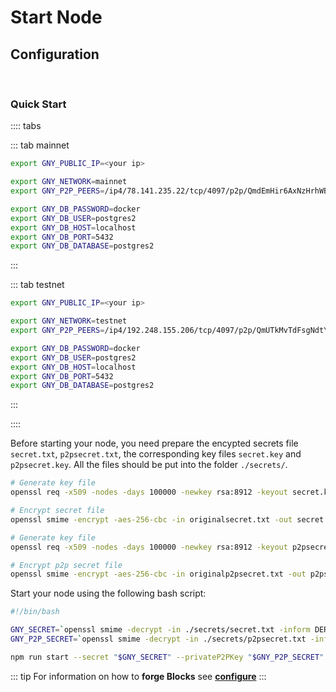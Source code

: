 # Start Node

## Configuration

<ClientOnly>
  <GNYSecret>
  </GNYSecret>
</ClientOnly>

<ClientOnly>
  <P2PSecret>
  </P2PSecret>
</ClientOnly>

<br/>

### Quick Start

:::: tabs

::: tab mainnet

```bash
export GNY_PUBLIC_IP=<your ip>

export GNY_NETWORK=mainnet
export GNY_P2P_PEERS=/ip4/78.141.235.22/tcp/4097/p2p/QmdEmHir6AxNzHrhWBJ3PfUddRBabmmEGmdSaCenrKMCUh

export GNY_DB_PASSWORD=docker
export GNY_DB_USER=postgres2
export GNY_DB_HOST=localhost
export GNY_DB_PORT=5432
export GNY_DB_DATABASE=postgres2
```

:::

::: tab testnet

```bash
export GNY_PUBLIC_IP=<your ip>

export GNY_NETWORK=testnet
export GNY_P2P_PEERS=/ip4/192.248.155.206/tcp/4097/p2p/QmUTkMvTdFsgNdtYMcN6U7VHBMzcVbg2oC3xYCagCJbRNs

export GNY_DB_PASSWORD=docker
export GNY_DB_USER=postgres2
export GNY_DB_HOST=localhost
export GNY_DB_PORT=5432
export GNY_DB_DATABASE=postgres2
```

:::

::::

Before starting your node, you need prepare the encypted secrets file `secret.txt`, `p2psecret.txt`, the corresponding key files `secret.key` and `p2psecret.key`. All the files should be put into the folder `./secrets/`.

```bash
# Generate key file
openssl req -x509 -nodes -days 100000 -newkey rsa:8912 -keyout secret.key -out secretcertificate.pem

# Encrypt secret file
openssl smime -encrypt -aes-256-cbc -in originalsecret.txt -out secret.txt -outform DER secretcertificate.pem

# Generate key file
openssl req -x509 -nodes -days 100000 -newkey rsa:8912 -keyout p2psecret.key -out p2psecretcertificate.pem

# Encrypt p2p secret file
openssl smime -encrypt -aes-256-cbc -in originalp2psecret.txt -out p2psecret.txt -outform DER p2psecretcertificate.pem
```

Start your node using the following bash script:

```bash
#!/bin/bash

GNY_SECRET=`openssl smime -decrypt -in ./secrets/secret.txt -inform DER -inkey ./secrets/secret.key`
GNY_P2P_SECRET=`openssl smime -decrypt -in ./secrets/p2psecret.txt -inform DER -inkey ./secrets/p2psecret.key`

npm run start --secret "$GNY_SECRET" --privateP2PKey "$GNY_P2P_SECRET"
```

::: tip
For information on how to **forge Blocks** see [**configure**](./configure)
:::

<br/>
<br/>
